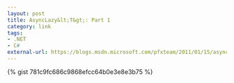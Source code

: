 ```yaml
---
layout: post
title: AsyncLazy&lt;T&gt;: Part 1
category: link
tags:
- .NET
- C#
external-url: https://blogs.msdn.microsoft.com/pfxteam/2011/01/15/asynclazyt/
---
```

{% gist 781c9fc686c9868efcc64b0e3e8e3b75 %}
